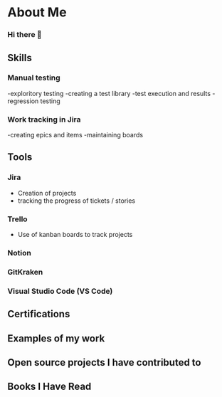 # About Me
### Hi there 👋

## Skills

### Manual testing
-exploritory testing
-creating a test library
-test execution and results
-regression testing

### Work tracking in Jira
-creating epics and items
-maintaining boards


## Tools

### Jira
- Creation of projects
- tracking the progress of tickets / stories

### Trello
- Use of kanban boards to track projects

### Notion

### GitKraken

### Visual Studio Code (VS Code)

## Certifications

## Examples of my work

## Open source projects I have contributed to

## Books I Have Read


<!--
**clairemariec/clairemariec** is a ✨ _special_ ✨ repository because its `README.md` (this file) appears on your GitHub profile.

Here are some ideas to get you started:

- 🔭 I’m currently working on ...
- 🌱 I’m currently learning ...
- 👯 I’m looking to collaborate on ...
- 🤔 I’m looking for help with ...
- 💬 Ask me about ...
- 📫 How to reach me: ...
- 😄 Pronouns: ...
- ⚡ Fun fact: ...
-->
